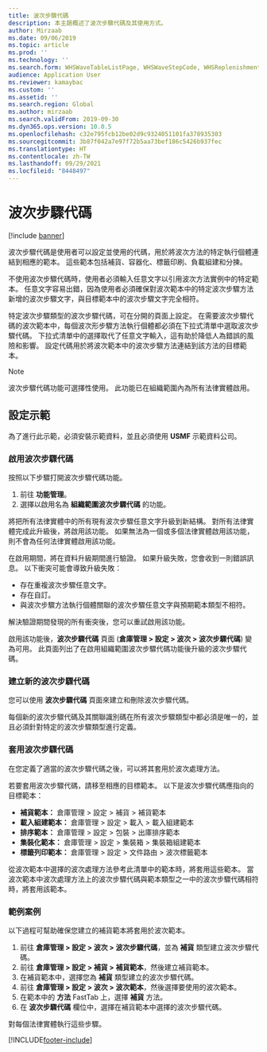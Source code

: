 ```yaml
---
title: 波次步驟代碼
description: 本主題概述了波次步驟代碼及其使用方式。
author: Mirzaab
ms.date: 09/06/2019
ms.topic: article
ms.prod: ''
ms.technology: ''
ms.search.form: WHSWaveTableListPage, WHSWaveStepCode, WHSReplenishmentTemplates, WHSWaveTemplateTable
audience: Application User
ms.reviewer: kamaybac
ms.custom: ''
ms.assetid: ''
ms.search.region: Global
ms.author: mirzaab
ms.search.validFrom: 2019-09-30
ms.dyn365.ops.version: 10.0.5
ms.openlocfilehash: c32e795fcb12be02d9c9324051101fa378935303
ms.sourcegitcommit: 3b87f042a7e97f72b5aa73bef186c5426b937fec
ms.translationtype: HT
ms.contentlocale: zh-TW
ms.lasthandoff: 09/29/2021
ms.locfileid: "8448497"
---
```

# <a name="wave-step-codes"></a>波次步驟代碼

[!include [banner](../includes/banner.md)]

波次步驟代碼是使用者可以設定並使用的代碼，用於將波次方法的特定執行個體連結到相應的範本。 這些範本包括補貨、容器化、標籤印刷、負載組建和分揀。

不使用波次步驟代碼時，使用者必須輸入任意文字以引用波次方法實例中的特定範本。 任意文字容易出錯，因為使用者必須確保對波次範本中的特定波次步驟方法新增的波次步驟文字，與目標範本中的波次步驟文字完全相符。

特定波次步驟類型的波次步驟代碼，可在分開的頁面上設定。 在需要波次步驟代碼的波次範本中，每個波次形步驟方法執行個體都必須在下拉式清單中選取波次步驟代碼。 下拉式清單中的選擇取代了任意文字輸入，這有助於降低人為錯誤的風險和影響。 設定代碼用於將波次範本中的波次步驟方法連結到該方法的目標範本。

> [!NOTE]
> 波次步驟代碼功能可選擇性使用。 此功能已在組織範圍內為所有法律實體啟用。

## <a name="setup-demo"></a>設定示範 

為了進行此示範，必須安裝示範資料，並且必須使用 **USMF** 示範資料公司。

### <a name="enable-wave-step-codes"></a>啟用波次步驟代碼

按照以下步驟打開波次步驟代碼功能。

1. 前往 **功能管理**。
2. 選擇以啟用名為 **組織範圍波次步驟代碼** 的功能。

將把所有法律實體中的所有現有波次步驟任意文字升級到新結構。 對所有法律實體完成此升級後，將啟用該功能。 如果無法為一個或多個法律實體啟用該功能，則不會為任何法律實體啟用該功能。

在啟用期間，將在資料升級期間進行驗證。 如果升級失敗，您會收到一則錯誤訊息。 以下衝突可能會導致升級失敗：

- 存在重複波次步驟任意文字。
- 存在自訂。
- 與波次步驟方法執行個體關聯的波次步驟任意文字與預期範本類型不相符。

解決驗證期間發現的所有衝突後，您可以重試啟用該功能。

啟用該功能後，**波次步驟代碼** 頁面 (**倉庫管理 \> 設定 \> 波次 \> 波次步驟代碼**) 變為可用。 此頁面列出了在啟用組織範圍波次步驟代碼功能後升級的波次步驟代碼。

### <a name="create-new-wave-step-codes"></a>建立新的波次步驟代碼

您可以使用 **波次步驟代碼** 頁面來建立和刪除波次步驟代碼。

每個新的波次步驟代碼及其關聯識別碼在所有波次步驟類型中都必須是唯一的，並且必須針對特定的波次步驟類型進行定義。

### <a name="apply-wave-step-codes"></a>套用波次步驟代碼

在您定義了適當的波次步驟代碼之後，可以將其套用於波次處理方法。

若要套用波次步驟代碼，請移至相應的目標範本。 以下是波次步驟代碼應指向的目標範本：

- **補貨範本：** 倉庫管理 \> 設定 \> 補貨 \> 補貨範本
- **載入組建範本：** 倉庫管理 \> 設定 \> 載入 \> 載入組建範本
- **排序範本：** 倉庫管理 \> 設定 \> 包裝 \> 出庫排序範本
- **集裝化範本：** 倉庫管理 \> 設定 \> 集裝箱 \> 集裝箱組建範本
- **標籤列印範本：** 倉庫管理 \> 設定 \> 文件路由 \> 波次標籤範本

從波次範本中選擇的波次處理方法參考此清單中的範本時，將套用這些範本。 當波次範本中波次處理方法上的波次步驟代碼與範本類型之一中的波次步驟代碼相符時，將套用該範本。

### <a name="sample-scenario"></a>範例案例

以下過程可幫助確保您建立的補貨範本將套用於波次範本。

1. 前往 **倉庫管理 \> 設定 \> 波次 \> 波次步驟代碼**，並為 **補貨** 類型建立波次步驟代碼。
2. 前往 **倉庫管理 \> 設定 \> 補貨 \> 補貨範本**，然後建立補貨範本。
3. 在補貨範本中，選擇您為 **補貨** 類型建立的波次步驟代碼。
4. 前往 **倉庫管理 \> 設定 \> 波次 \> 波次範本**，然後選擇要使用的波次範本。
5. 在範本中的 **方法** FastTab 上，選擇 **補貨** 方法。
6. 在 **波次步驟代碼** 欄位中，選擇在補貨範本中選擇的波次步驟代碼。

對每個法律實體執行這些步驟。


[!INCLUDE[footer-include](../../includes/footer-banner.md)]